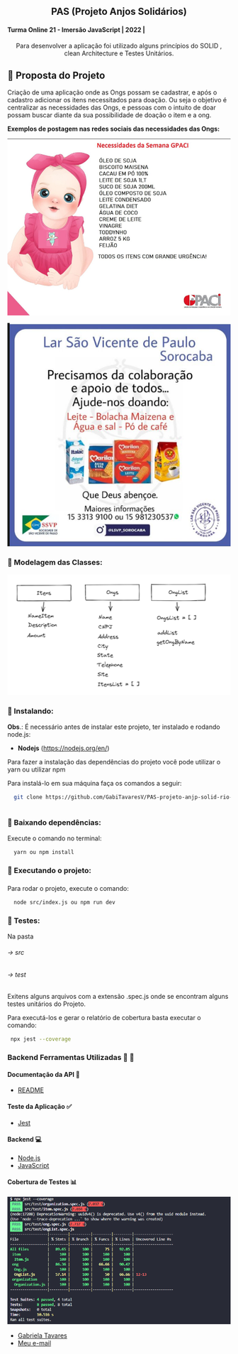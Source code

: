 
<p align="center">
  <h2 align="center">PAS (Projeto Anjos Solidários)  </h2>

#### Turma Online 21 - Imersão JavaScript | 2022 | 

 <p align="center">
    Para desenvolver a aplicação foi utilizado alguns princípios do SOLID , clean Architecture e Testes Unitários.
    <br />
  </p>
</p>

## :notebook_with_decorative_cover: Proposta do Projeto


Criação de uma aplicação onde as Ongs possam se cadastrar, e após o cadastro adicionar os itens necessitados para doação.
Ou seja o objetivo é centralizar as necessidades das Ongs, e pessoas com o intuito de doar possam buscar diante da sua possibilidade de doação o item e a ong.


**Exemplos de postagem nas redes sociais das necessidades das Ongs:**



![image](https://github.com/GabiTavaresV/PAS-projeto-anjp-solid-rio-/blob/main/src/assets/gpaci.png?raw=true)




![image](https://github.com/GabiTavaresV/PAS-projeto-anjp-solid-rio-/blob/main/src/assets/larSaoVicente.png?raw=true)

### :notebook_with_decorative_cover: Modelagem das Classes:

![image](https://github.com/GabiTavaresV/PAS-projeto-anjp-solid-rio-/blob/main/src/assets/classes.png?raw=true)

### :notebook_with_decorative_cover: Instalando:

**Obs**.: É necessário antes de instalar este projeto, ter instalado e rodando node.js:

- **Nodejs** (https://nodejs.org/en/)

Para fazer a instalação das dependências do projeto você pode utilizar o yarn ou utilizar npm

Para instalá-lo em sua máquina faça os comandos a seguir:

```bash
  git clone https://github.com/GabiTavaresV/PAS-projeto-anjp-solid-rio-
 
```

### :notebook_with_decorative_cover: Baixando dependências:

Execute o comando no terminal:

```bash
  yarn ou npm install
```

### :notebook_with_decorative_cover: Executando o projeto:
###  

Para rodar o projeto, execute o comando:

```bash
  node src/index.js ou npm run dev
```

### :notebook_with_decorative_cover: Testes:


Na pasta 
###### → src
###### → test
Exitens alguns arquivos com a extensão .spec.js onde se encontram alguns testes  unitários do Projeto.

Para executá-los e gerar o relatório de cobertura basta executar o comando:

```bash
 npx jest --coverage
```



### Backend Ferramentas Utilizadas :wrench: :hammer:


#### Documentação da API :page_facing_up:

- [README](#readme)

#### Teste da Aplicação  :white_check_mark:

- [Jest](#jest)

#### Backend :computer:

- [Node.js](#node)
- [JavaScript](#javascript)


#### Cobertura de Testes :bar_chart:

![image](https://github.com/GabiTavaresV/PAS-projeto-anjp-solid-rio-/blob/main/src/assets/coverage.png?raw=true)






- [Gabriela Tavares ](https://github.com/GabiTavaresV)
- [Meu e-mail ](gabriela.ttavares@gmail.com)
